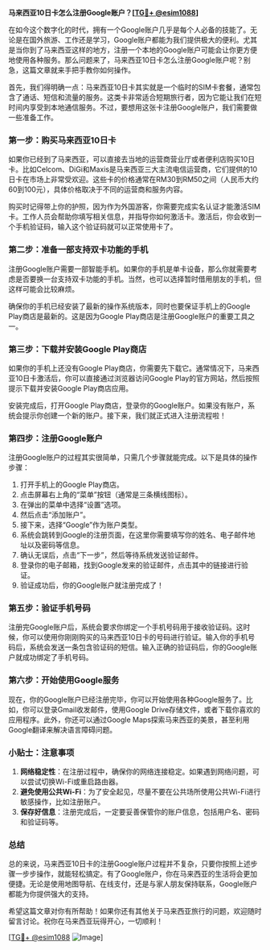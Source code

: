 **马来西亚10日卡怎么注册Google账户？[[TG💪+ @esim1088](https://t.me/s/esim1088)]**

在如今这个数字化的时代，拥有一个Google账户几乎是每个人必备的技能了。无论是在国外旅游、工作还是学习，Google账户都能为我们提供极大的便利。尤其是当你到了马来西亚这样的地方，注册一个本地的Google账户可能会让你更方便地使用各种服务。那么问题来了，马来西亚10日卡怎么注册Google账户呢？别急，这篇文章就来手把手教你如何操作。

首先，我们得明确一点：马来西亚10日卡其实就是一个临时的SIM卡套餐，通常包含了通话、短信和流量的服务。这类卡非常适合短期旅行者，因为它能让我们在短时间内享受到本地通信服务。不过，要想用这张卡注册Google账户，我们需要做一些准备工作。

### **第一步：购买马来西亚10日卡**

如果你已经到了马来西亚，可以直接去当地的运营商营业厅或者便利店购买10日卡。比如Celcom、DiGi和Maxis是马来西亚三大主流电信运营商，它们提供的10日卡在市场上非常受欢迎。这些卡的价格通常在RM30到RM50之间（人民币大约60到100元），具体价格取决于不同的运营商和服务内容。

购买时记得带上你的护照，因为作为外国游客，你需要完成实名认证才能激活SIM卡。工作人员会帮助你填写相关信息，并指导你如何激活卡。激活后，你会收到一个手机验证码，输入这个验证码就可以正常使用卡了。

### **第二步：准备一部支持双卡功能的手机**

注册Google账户需要一部智能手机。如果你的手机是单卡设备，那么你就需要考虑是否要换一台支持双卡功能的手机。当然，也可以选择暂时借用朋友的手机，但这样可能会比较麻烦。

确保你的手机已经安装了最新的操作系统版本，同时也要保证手机上的Google Play商店是最新的。这是因为Google Play商店是注册Google账户的重要工具之一。

### **第三步：下载并安装Google Play商店**

如果你的手机上还没有Google Play商店，你需要先下载它。通常情况下，马来西亚10日卡激活后，你可以直接通过浏览器访问Google Play的官方网站，然后按照提示下载并安装Google Play商店应用。

安装完成后，打开Google Play商店，登录你的Google账户。如果没有账户，系统会提示你创建一个新的账户。接下来，我们就正式进入注册流程啦！

### **第四步：注册Google账户**

注册Google账户的过程其实很简单，只需几个步骤就能完成。以下是具体的操作步骤：

1. 打开手机上的Google Play商店。
2. 点击屏幕右上角的“菜单”按钮（通常是三条横线图标）。
3. 在弹出的菜单中选择“设置”选项。
4. 然后点击“添加账户”。
5. 接下来，选择“Google”作为账户类型。
6. 系统会跳转到Google的注册页面，在这里你需要填写你的姓名、电子邮件地址以及密码等信息。
7. 确认无误后，点击“下一步”，然后等待系统发送验证邮件。
8. 登录你的电子邮箱，找到Google发来的验证邮件，点击其中的链接进行验证。
9. 验证成功后，你的Google账户就注册完成了！

### **第五步：验证手机号码**

注册完Google账户后，系统会要求你绑定一个手机号码用于接收验证码。这时候，你可以使用你刚刚购买的马来西亚10日卡的号码进行验证。输入你的手机号码后，系统会发送一条包含验证码的短信。输入正确的验证码后，你的Google账户就成功绑定了手机号码。

### **第六步：开始使用Google服务**

现在，你的Google账户已经注册完毕，你可以开始使用各种Google服务了。比如，你可以登录Gmail收发邮件，使用Google Drive存储文件，或者下载你喜欢的应用程序。此外，你还可以通过Google Maps探索马来西亚的美景，甚至利用Google翻译来解决语言障碍问题。

### **小贴士：注意事项**

1. **网络稳定性**：在注册过程中，确保你的网络连接稳定。如果遇到网络问题，可以尝试切换Wi-Fi或重启路由器。
2. **避免使用公共Wi-Fi**：为了安全起见，尽量不要在公共场所使用公共Wi-Fi进行敏感操作，比如注册账户。
3. **保存好信息**：注册完成后，一定要妥善保管你的账户信息，包括用户名、密码和验证码等。

### **总结**

总的来说，马来西亚10日卡的注册Google账户过程并不复杂，只要你按照上述步骤一步步操作，就能轻松搞定。有了Google账户，你在马来西亚的生活将会更加便捷。无论是使用地图导航、在线支付，还是与家人朋友保持联系，Google账户都能为你提供强大的支持。

希望这篇文章对你有所帮助！如果你还有其他关于马来西亚旅行的问题，欢迎随时留言讨论。祝你在马来西亚玩得开心，一切顺利！

[[TG💪+ @esim1088](https://t.me/s/esim1088) ![Image](https://i.postimg.cc/4NQfJmqS/Snipaste-2025-05-13-00-14-12.png)]